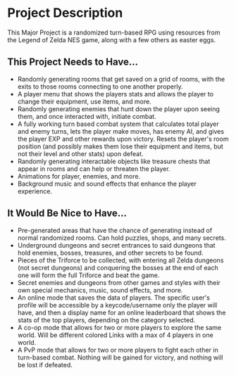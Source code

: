 # Project Description

This Major Project is a randomized turn-based RPG using resources from the Legend of Zelda NES game, along with a few others as easter eggs.

## This Project Needs to Have...
- Randomly generating rooms that get saved on a grid of rooms, with the exits to those rooms connecting to one another properly.
- A player menu that shows the players stats and allows the player to change their equipment, use items, and more.
- Randomly generating enemies that hunt down the player upon seeing them, and once interacted with, initiate combat.
- A fully working turn based combat system that calculates total player and enemy turns, lets the player make moves, has enemy AI, and gives the player EXP and other rewards upon victory. Resets the player's room position (and possibly makes them lose their equipment and items, but not their level and other stats) upon defeat.
- Randomly generating interactable objects like treasure chests that appear in rooms and can help or threaten the player.
- Animations for player, enemies, and more.
- Background music and sound effects that enhance the player experience.

## It Would Be Nice to Have...
- Pre-generated areas that have the chance of generating instead of normal randomized rooms. Can hold puzzles, shops, and many secrets.
- Underground dungeons and secret entrances to said dungeons that hold enemies, bosses, treasures, and other secrets to be found.
- Pieces of the Triforce to be collected, with entering all Zelda dungeons (not secret dungeons) and conquering the bosses at the end of each one will form the full Triforce and beat the game.
- Secret enemies and dungeons from other games and styles with their own special mechanics, music, sound effects, and more.
- An online mode that saves the data of players. The specific user's profile will be accessible by a keycode/username only the player will have, and then a display name for an online leaderboard that shows the stats of the top players, depending on the category selected.
- A co-op mode that allows for two or more players to explore the same world. Will be different colored Links with a max of 4 players in one world.
- A PvP mode that allows for two or more players to fight each other in turn-based combat. Nothing will be gained for victory, and nothing will be lost if defeated.